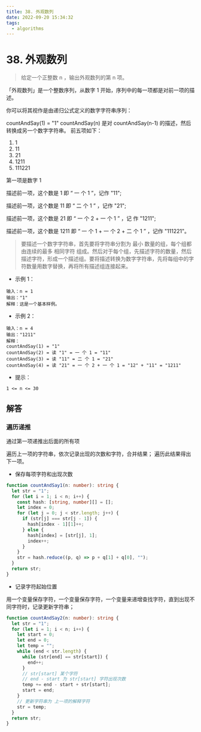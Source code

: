 ```yaml
---
title: 38. 外观数列
date: 2022-09-20 15:34:32
tags:
  - algorithms
---
```


# 38. 外观数列

> 给定一个正整数 n ，输出外观数列的第 n 项。

「外观数列」是一个整数序列，从数字 1 开始，序列中的每一项都是对前一项的描述。

你可以将其视作是由递归公式定义的数字字符串序列：

countAndSay(1) = "1"
countAndSay(n) 是对 countAndSay(n-1) 的描述，然后转换成另一个数字字符串。
前五项如下：

1. 1
2. 11
3. 21
4. 1211
5. 111221

第一项是数字 1

描述前一项，这个数是 1 即 “ 一 个 1 ”，记作 "11";

描述前一项，这个数是 11 即 “ 二 个 1 ” ，记作 "21";

描述前一项，这个数是 21 即 “ 一 个 2 + 一 个 1 ” ，记
作 "1211";

描述前一项，这个数是 1211 即 “ 一 个 1 + 一 个 2 + 二 个 1 ” ，记作 "111221"。

> 要描述一个数字字符串，首先要将字符串分割为 最小 数量的组，每个组都由连续的最多 相同字符 组成。然后对于每个组，先描述字符的数量，然后描述字符，形成一个描述组。要将描述转换为数字字符串，先将每组中的字符数量用数字替换，再将所有描述组连接起来。

- 示例 1：

```
输入：n = 1
输出："1"
解释：这是一个基本样例。
```

- 示例 2：

```
输入：n = 4
输出："1211"
解释：
countAndSay(1) = "1"
countAndSay(2) = 读 "1" = 一 个 1 = "11"
countAndSay(3) = 读 "11" = 二 个 1 = "21"
countAndSay(4) = 读 "21" = 一 个 2 + 一 个 1 = "12" + "11" = "1211"
```

- 提示：

```
1 <= n <= 30
```

## 解答

### 遍历递推

通过第一项递推出后面的所有项

遍历上一项的字符串，依次记录出现的次数和字符，合并结果；
遍历此结果得出下一项。

- 保存每项字符和出现次数

```ts
function countAndSay1(n: number): string {
  let str = "1";
  for (let i = 1; i < n; i++) {
    const hash: [string, number][] = [];
    let index = 0;
    for (let j = 0; j < str.length; j++) {
      if (str[j] === str[j - 1]) {
        hash[index - 1][1]++;
      } else {
        hash[index] = [str[j], 1];
        index++;
      }
    }
    str = hash.reduce((p, q) => p + q[1] + q[0], "");
  }
  return str;
}
```

- 记录字符起始位置

用一个变量保存字符，一个变量保存字符，一个变量来递增查找字符，直到出现不同字符时，记录更新字符串；

```ts
function countAndSay2(n: number): string {
  let str = "1";
  for (let i = 1; i < n; i++) {
    let start = 0;
    let end = 0;
    let temp = "";
    while (end < str.length) {
      while (str[end] == str[start]) {
        end++;
      }
      // str[start] 某个字符
      // end - start 为 str[start] 字符出现次数
      temp += end - start + str[start];
      start = end;
    }
    // 更新字符串为 上一项的解释字符
    str = temp;
  }
  return str;
}
```
